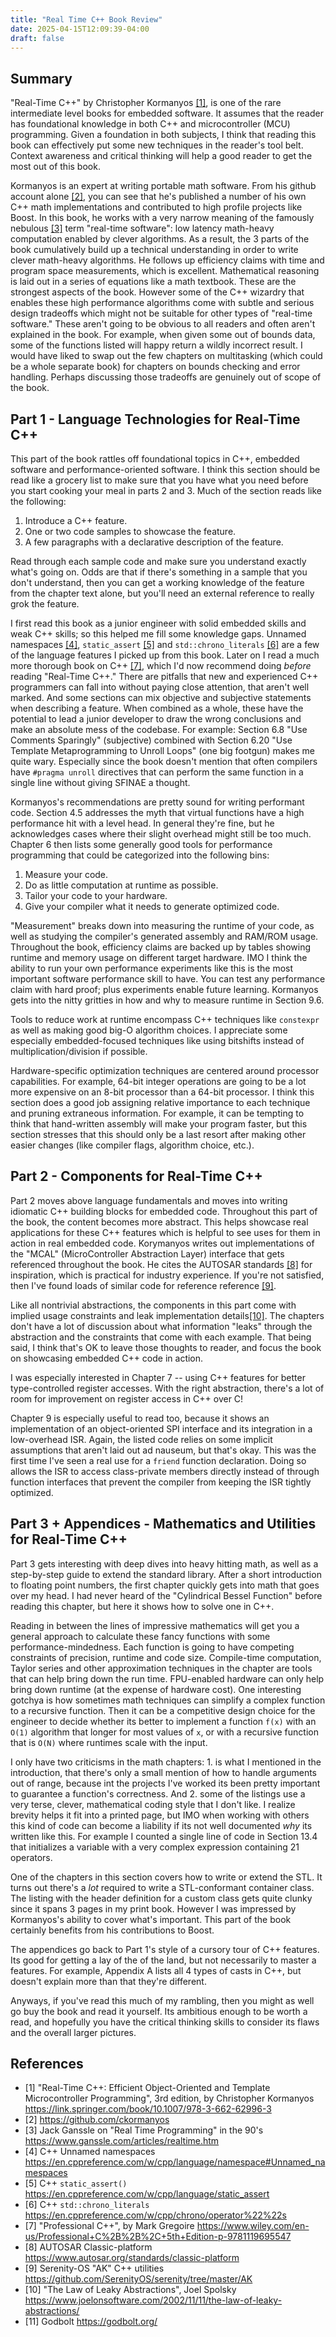 ```yaml
---
title: "Real Time C++ Book Review"
date: 2025-04-15T12:09:39-04:00
draft: false
---
```


## Summary

"Real-Time C++" by Christopher Kormanyos [[1]](#references), is one of the rare
intermediate level books for embedded software. It assumes that the
reader has foundational knowledge in both C++ and microcontroller (MCU)
programming. Given a foundation in both subjects, I think that reading this
book can effectively put some new techniques in the reader's tool belt. Context
awareness and critical thinking will help a good reader to get the most out of
this book.

Kormanyos is an expert at writing portable math software. From his github
account alone [[2]](#references), you can see that he's published a number of
his own C++ math implementations and contributed to high profile projects like
Boost. In this book, he works with a very narrow meaning of the famously
nebulous [[3]](#references) term "real-time software": low latency math-heavy
computation enabled by clever algorithms. As a result, the 3 parts of the book
cumulatively build up a technical understanding in order to write clever
math-heavy algorithms. He follows up efficiency claims with time and program
space measurements, which is excellent. Mathematical reasoning is laid out in a
series of equations like a math textbook. These are the strongest aspects of
the book. However some of the C++ wizardry that enables these high performance
algorithms come with subtle and serious design tradeoffs which might not be
suitable for other types of "real-time software." These aren't going to be
obvious to all readers and often aren't explained in the book. For example,
when given some out of bounds data, some of the functions listed will happy
return a wildly incorrect result. I would have liked to swap out the few
chapters on multitasking (which could be a whole separate book) for chapters on
bounds checking and error handling. Perhaps discussing those tradeoffs are
genuinely out of scope of the book.

## Part 1 - Language Technologies for Real-Time C++

This part of the book rattles off foundational topics in C++, embedded software
and performance-oriented software. I think this section should be read like a
grocery list to make sure that you have what you need before you start cooking
your meal in parts 2 and 3. Much of the section reads like the following:
 1. Introduce a C++ feature.
 2. One or two code samples to showcase the feature.
 3. A few paragraphs with a declarative description of the feature.

Read through each sample code and make sure you understand exactly what's going
on. Odds are that if there's something in a sample that you don't understand,
then you can get a working knowledge of the feature from the chapter text
alone, but you'll need an external reference to really grok the feature.

I first read this book as a junior engineer with solid embedded skills and weak
C++ skills; so this helped me fill some knowledge gaps. Unnamed namespaces
[[4]](#references), `static_assert` [[5]](#references) and
`std::chrono_literals` [[6]](#references) are a few of the language features I
picked up from this book. Later on I read a much more thorough book on C++
[[7]](#references), which I'd now recommend doing *before* reading "Real-Time
C++." There are pitfalls that new and experienced C++ programmers can fall into
without paying close attention, that aren't well marked. And some sections can
mix objective and subjective statements when describing a feature. When
combined as a whole, these have the potential to lead a junior developer to
draw the wrong conclusions and make an absolute mess of the codebase. For
example: Section 6.8 "Use Comments Sparingly" (subjective) combined with
Section 6.20 "Use Template Metaprogramming to Unroll Loops" (one big footgun)
makes me quite wary. Especially since the book doesn't mention that often
compilers have `#pragma unroll` directives that can perform the same function
in a single line without giving SFINAE a thought.

Kormanyos's recommendations are pretty sound for writing performant code.
Section 4.5 addresses the myth that virtual functions have a high performance
hit with a level head. In general they're fine, but he acknowledges cases where
their slight overhead might still be too much. Chapter 6 then lists some
generally good tools for performance programming that could be categorized into
the following bins:

 1. Measure your code.
 2. Do as little computation at runtime as possible.
 3. Tailor your code to your hardware.
 4. Give your compiler what it needs to generate optimized code.

"Measurement" breaks down into measuring the runtime of your code, as well as
studying the compiler's generated assembly and RAM/ROM usage. Throughout the
book, efficiency claims are backed up by tables showing runtime and memory
usage on different target hardware. IMO I think the ability to run your own
performance experiments like this is the most important software performance
skill to have. You can test any performance claim with hard proof; plus
experiments enable future learning. Kormanyos gets into the nitty gritties in
how and why to measure runtime in Section 9.6.

Tools to reduce work at runtime encompass C++ techniques like `constexpr` as
well as making good big-O algorithm choices. I appreciate some especially
embedded-focused techniques like using bitshifts instead of
multiplication/division if possible.

Hardware-specific optimization techniques are centered around processor
capabilities. For example, 64-bit integer operations are going to be a lot more
expensive on an 8-bit processor than a 64-bit processor. I think this section
does a good job assigning relative importance to each technique and pruning
extraneous information. For example, it can be tempting to think that
hand-written assembly will make your program faster, but this section stresses
that this should only be a last resort after making other easier changes (like
compiler flags, algorithm choice, etc.).

## Part 2 - Components for Real-Time C++

Part 2 moves above language fundamentals and moves into writing idiomatic C++
building blocks for embedded code. Throughout this part of the book, the
content becomes more abstract. This helps showcase real applications for these
C++ features which is helpful to see uses for them in action in real embedded
code. Korymanyos writes out implementations of the "MCAL" (MicroController
Abstraction Layer) interface that gets referenced throughout the book. He cites the
AUTOSAR standards [[8]](#references) for inspiration, which is practical for
industry experience. If you're not satisfied, then I've found loads of similar
code for reference reference [[9]](#references).

Like all nontrivial abstractions, the components in this part come with implied
usage constraints and leak implementation details[[10]](#references). The chapters
don't have a lot of discussion about what information "leaks" through the
abstraction and the constraints that come with each example. That being said, I
think that's OK to leave those thoughts to reader, and focus the book on
showcasing embedded C++ code in action.

I was especially interested in Chapter 7 -- using C++ features for better
type-controlled register accesses. With the right abstraction, there's a lot of
room for improvement on register access in C++ over C!

Chapter 9 is especially useful to read too, because it shows an implementation
of an object-oriented SPI interface and its integration in a low-overhead ISR.
Again, the listed code relies on some implicit assumptions that aren't laid out
ad nauseum, but that's okay. This was the first time I've seen a real use for a
`friend` function declaration. Doing so allows the ISR to access class-private
members directly instead of through function interfaces that prevent the
compiler from keeping the ISR tightly optimized.

## Part 3 + Appendices - Mathematics and Utilities for Real-Time C++

Part 3 gets interesting with deep dives into heavy hitting math, as well as a
step-by-step guide to extend the standard library. After a short introduction
to floating point numbers, the first chapter quickly gets into math that goes
over my head. I had never heard of the "Cylindrical Bessel Function" before
reading this chapter, but here it shows how to solve one in C++.

Reading in between the lines of impressive mathematics will get you a general
approach to calculate these fancy functions with some performance-mindedness.
Each function is going to have competing constraints of precision, runtime and
code size. Compile-time computation, Taylor series and other approximation
techniques in the chapter are tools that can help bring down the run time.
FPU-enabled hardware can only help bring down runtime (at the expense of
hardware cost). One interesting gotchya is how sometimes math techniques can
simplify a complex function to a recursive function. Then it can be a
competitive design choice for the engineer to decide whether its better to
implement a function `f(x)` with an `O(1)` algorithm that longer for most
values of `x`, or with a recursive function that is `O(N)` where runtimes scale
with the input.

I only have two criticisms in the math chapters: 1. is what I mentioned in the
introduction, that there's only a small mention of how to handle arguments out
of range, because int the projects I've worked its been pretty important to
guarantee a function's correctness. And 2. some of the listings use a very
terse, clever, mathematical coding style that I don't like. I realize brevity
helps it fit into a printed page, but IMO when working with others this kind of
code can become a liability if its not well documented *why* its written like
this. For example I counted a single line of code in Section 13.4 that
initializes a variable with a very complex expression containing 21 operators.

One of the chapters in this section covers how to write or extend the STL. It
turns out there's a *lot* required to write a STL-conformant container class.
The listing with the header definition for a custom class gets quite clunky
since it spans 3 pages in my print book. However I was impressed by Kormanyos's
ability to cover what's important. This part of the book certainly benefits
from his contributions to Boost.

The appendices go back to Part 1's style of a cursory tour of C++ features.
Its good for getting a lay of the of the land, but not necessarily to master a
features. For example, Appendix A lists all 4 types of casts in C++, but
doesn't explain more than that they're different.

Anyways, if you've read this much of my rambling, then you might as well go buy
the book and read it yourself. Its ambitious enough to be worth a read, and
hopefully you have the critical thinking skills to consider its flaws and the
overall larger pictures.

## References
 - [1] "Real-Time C++: Efficient Object-Oriented and Template Microcontroller Programming", 3rd edition, by Christopher Kormanyos https://link.springer.com/book/10.1007/978-3-662-62996-3
 - [2] https://github.com/ckormanyos
 - [3] Jack Ganssle on "Real Time Programming" in the 90's https://www.ganssle.com/articles/realtime.htm
 - [4] C++ Unnamed namespaces https://en.cppreference.com/w/cpp/language/namespace#Unnamed_namespaces
 - [5] C++ `static_assert()` https://en.cppreference.com/w/cpp/language/static_assert
 - [6] C++ `std::chrono_literals` https://en.cppreference.com/w/cpp/chrono/operator%22%22s
 - [7] "Professional C++", by Mark Gregoire https://www.wiley.com/en-us/Professional+C%2B%2B%2C+5th+Edition-p-9781119695547
 - [8] AUTOSAR Classic-platform https://www.autosar.org/standards/classic-platform
 - [9] Serenity-OS "AK" C++ utilities https://github.com/SerenityOS/serenity/tree/master/AK
 - [10] "The Law of Leaky Abstractions", Joel Spolsky https://www.joelonsoftware.com/2002/11/11/the-law-of-leaky-abstractions/
 - [11] Godbolt https://godbolt.org/
